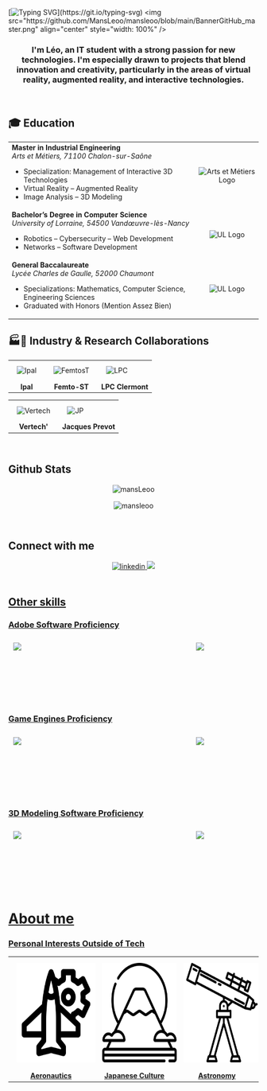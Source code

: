 [![Typing SVG](https://readme-typing-svg.demolab.com?font=Fira+Code&weight=500&size=90&pause=1000&color=08DA50&center=true&width=1500&height=200&lines=Welcome+to+my+github+page+!)](https://git.io/typing-svg)
<img src="https://github.com/MansLeoo/mansleoo/blob/main/BannerGitHub_master.png" align="center" style="width: 100%" />
</div>


### <div align="center">I'm Léo, an IT student with a strong passion for new technologies. I'm especially drawn to projects that blend innovation and creativity, particularly in the areas of virtual reality, augmented reality, and interactive technologies.</div>
<br/>

## 🎓 Education

<table align="center">
  <tr>
    <td valign="top">
      <strong>Master in Industrial Engineering</strong><br>
      <em>Arts et Métiers, 71100 Chalon-sur-Saône</em><br>
      <ul>
        <li>Specialization: Management of Interactive 3D Technologies</li>
        <li>Virtual Reality – Augmented Reality</li>
        <li>Image Analysis – 3D Modeling</li>
      </ul>
    </td>
    <td align="center">
      <img src="https://media.licdn.com/dms/image/v2/C4D0BAQEnCux8PGoRsw/company-logo_200_200/company-logo_200_200/0/1630467149071/arts_et_m_tiers_paristech_logo?e=1752105600&v=beta&t=LeU6rrQuL0agpJib6TgDMUD2jc8NJX3UfI9ABzwtqfQ" width="150" alt="Arts et Métiers Logo">
    </td>
  </tr>
  <tr>
    <td valign="top">
      <strong>Bachelor’s Degree in Computer Science</strong><br>
      <em>University of Lorraine, 54500 Vandœuvre-lès-Nancy</em><br>
      <ul>
        <li>Robotics – Cybersecurity – Web Development</li>
        <li>Networks – Software Development</li>
      </ul>
    </td>
    <td align="center">
      <img src="https://media.licdn.com/dms/image/v2/D4E0BAQEzQ8fl6s3YVA/company-logo_200_200/company-logo_200_200/0/1688375511415/universit_de_lorraine_logo?e=1752105600&v=beta&t=w7E4w10PczDDHR06pfM5ZnobvENXraV6nNZ7DiIB7pI" width="150" alt="UL Logo">
    </td>  </tr>
  <tr>
    <td valign="top">
      <strong>General Baccalaureate</strong><br>
      <em>Lycée Charles de Gaulle, 52000 Chaumont</em><br>
      <ul>
        <li>Specializations: Mathematics, Computer Science, Engineering Sciences</li>
        <li>Graduated with Honors (Mention Assez Bien)</li>
      </ul>
    </td>
    <td align="center">
      <img src="https://media.licdn.com/dms/image/v2/D4E0BAQHqQE8IrbQzfw/company-logo_200_200/company-logo_200_200/0/1698153423663/lyce_charles_de_gaulle_de_chaumont_logo?e=1752105600&v=beta&t=utFCkMClrwoPJK17NQgPM1hTRFtq2aD6A13EsoX2HBA" width="150" alt="UL Logo">
    </td>  </tr>
</table>


## 🏭🔬 Industry & Research Collaborations



<div align="center">
<table>
  <tr>
<td>
    <img style="margin: 10px" src="https://ipal.cnrs.fr/wp-content/uploads/2022/06/Logo-IPAL-New.png" alt="Ipal" width="200" />
  
  </td>
<td>
<img style="margin: 10px" src="https://www.femto-st.fr/sites/all/themes/femto/images/logo.svg" alt="FemtosT" width="200" />
</a>
</td>
    <td>
  <img style="margin: 10px" src="https://upload.wikimedia.org/wikipedia/fr/9/9b/Logo_de_LPC_Clermont.png" alt="LPC" width="200" />
  </a>
  </td>
  </tr>
  <tr>
    <td style="text-align: center;"><strong ><div align="center">Ipal</div></strong></td>
    <td style="text-align: center;"><strong><div align="center">Femto-ST</div></strong></td>
    <td style="text-align: center;"><strong><div align="center">LPC Clermont</div></strong></td>  </tr>
</table>
</div>

<div align="center">
<table>
  <tr>
<td>
    <img style="margin: 10px" src="https://media.licdn.com/dms/image/v2/C4E0BAQGyN7lSzfdI1Q/company-logo_200_200/company-logo_200_200/0/1631319025649?e=1752105600&v=beta&t=SjcgUkHcgkEPgMcD0ZlniIFBffxsMoUFCX56MXA_qXA" alt="Vertech" width="200" />
  
  </td>
<td>
<img style="margin: 10px" src="https://media.licdn.com/dms/image/v2/C4D0BAQHWenBgmXOb_w/company-logo_200_200/company-logo_200_200/0/1630573575764/jacques_prevot_artifices_logo?e=1752105600&v=beta&t=zBEAzINS8K83sA-Qk08BAOLj-F3bsctnqfOx5dxnNMY" alt="JP" width="200" />
</a>
</td>
  </tr>
  <tr>
    <td style="text-align: center;"><strong ><div align="center">Vertech'</div></strong></td>
    <td style="text-align: center;"><strong><div align="center">Jacques Prevot</div></strong></td>
</table>
</div>



<br/>
 
## Github Stats
<div align="center">

<p><img align="center" src="https://github-readme-stats.vercel.app/api/top-langs/?username=mansleoo&layout=donut-vertical&theme=tokyonight" alt="mansLeoo" /></p>


<p><img align="center" src="https://github-readme-streak-stats.herokuapp.com/?user=mansleoo&theme=tokyonight" alt="mansleoo" /></p>
<br />
</div>

## Connect with me
<div align="center">
<a href="https://www.linkedin.com/in/l%C3%A9o-mans-9416b229b" target="_blank">
<img src=https://img.shields.io/badge/linkedin-%231E77B5.svg?&style=for-the-badge&logo=linkedin&logoColor=white alt=linkedin style="margin-bottom: 5px;" />
  

<a href="https://stackoverflow.com/users/23037640/l%c3%a9o-mans" target="_blank">
<img src="https://img.shields.io/badge/stackoverflow-%23F28032.svg?&style=for-the-badge&logo=stackoverflow&logoColor=white alt=stackoverflow style="margin-bottom: 5px;" />

</div>


<br/>

## Other skills

### Adobe Software Proficiency

<div style="display: flex; justify-content: space-between; margin-right: 100px;">
  <img style="margin: 10px" src="https://upload.wikimedia.org/wikipedia/commons/a/af/Adobe_Photoshop_CC_icon.svg" height="110" />
  <img style="margin: 10px" src="https://upload.wikimedia.org/wikipedia/commons/4/40/Adobe_Premiere_Pro_CC_icon.svg" height="110" />
</div>

### Game Engines Proficiency

<div style="display: flex; justify-content: space-between; margin-right: 100px;">
  <img style="margin: 10px" src="https://cdn2.unrealengine.com/ue-logo-stacked-unreal-engine-w-677x545-fac11de0943f.png" height="110" />
  <img style="margin: 10px" src="https://www.realite-virtuelle.com/wp-content/uploads/2016/06/unity_logo-1.jpg" height="110" />
</div>

### 3D Modeling Software Proficiency

<div style="display: flex; justify-content: space-between; margin-right: 100px;">
  <img style="margin: 10px" src="https://upload.wikimedia.org/wikipedia/commons/4/43/Sketchup_logo2.png" height="110" />
  <img style="margin: 10px" src="https://upload.wikimedia.org/wikipedia/commons/thumb/0/0c/Blender_logo_no_text.svg/langfr-2560px-Blender_logo_no_text.svg.png" height="110" />
</div>

# About me

### Personal Interests Outside of Tech
<div align="center">
<table>
  <tr>
<td>
    <img style="margin: 10px" src="https://github.com/MansLeoo/mansleoo/blob/main/aeronautiques.png" alt="aeronautics" height="200" />
  
  </td>
<td>
<img style="margin: 10px" src="https://github.com/MansLeoo/mansleoo/blob/main/mont-fuji.png" alt="Japanese Culture" height="200" />
</a>
</td>
    <td>
  <img style="margin: 10px" src="https://github.com/MansLeoo/mansleoo/blob/main/astronomie.png" alt="Astronomy" height="200" />
  </a>
  </td>
  </tr>
  <tr>
    <td style="text-align: center;"><strong ><div align="center">Aeronautics</div></strong></td>
    <td style="text-align: center;"><strong><div align="center">Japanese Culture</div></strong></td>
    <td style="text-align: center;"><strong><div align="center">Astronomy</div></strong></td>  </tr>
</table>
</div>
<br/>







